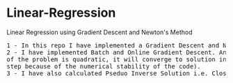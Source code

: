 # Linear-Regression
Linear Regression using Gradient Descent and Newton's Method
<pre>
1 - In this repo I have implemented a Gradient Descent and Newton's Method on a Linear Regression problem.
2 - I have implemented Batch and Online Gradient Descent. And for a linear regression problem since the nature
of the problem is quadratic, it will converge to solution in one step (but the code will take more than one 
step because of the numerical stability of the code).
3 - I have also calculated Pseduo Inverse Solution i.e. Closed Form Solution of the Linear Regression Problem.
<pre>
